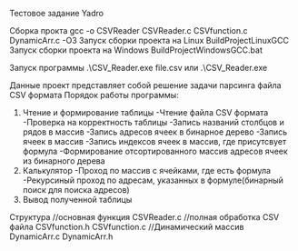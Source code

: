 Тестовое задание Yadro

Сборка прокта
gcc -o CSVReader CSVReader.c CSVfunction.c DynamicArr.c -O3
Запуск сборки проекта на Linux BuildProjectLinuxGCC
Запуск сборки проекта на Windows BuildProjectWindowsGCC.bat

Запуск программы
.\CSV_Reader.exe file.csv
или
.\CSV_Reader.exe <filename>

Данные проект представляет собой решение задачи парсинга файла CSV формата
Порядок работы программы:
1) Чтение и формирование таблицы
  -Чтение файла CSV формата
  -Проверка на корректность таблицы
  -Запись названий столбцов и рядов в массив
  -Запись адресов ячеек в бинарное дерево
  -Запись ячеек в массив
  -Запись индексов ячеек в массив, где присутсвует формула
  -Формирование отсортированного массив адресов ячеек из бинарного дерева
2) Калькулятор
  -Проход по массив с ячейками, где есть формула
  -Рекурсиный проход по адресам, указанных в формуле(бинарный поиск для поиска адресов)
3) Вывод полученной таблицы

Структура
//основная функция
CSVReader.c 
//полная обработка CSV файла
CSVfunction.h
CSVfunction.c
//Динамический массив
DynamicArr.c
DynamicArr.h